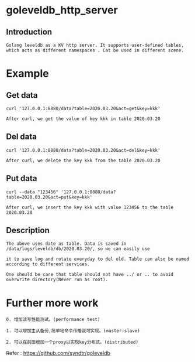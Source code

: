 # goleveldb_http_server



## Introduction

```
Golang leveldb as a KV http server. It supports user-defined tables,
which acts as different namespaces . Cat be used in different scene.
```


# Example



## Get data

```
curl '127.0.0.1:8880/data?table=2020.03.20&act=get&key=kkk'

After curl, we get the value of key kkk in table 2020.03.20
```

## Del data

```
curl '127.0.0.1:8880/data?table=2020.03.20&act=del&key=kkk'

After curl, we delete the key kkk from the table 2020.03.20
```

## Put data

```
curl --data "123456" '127.0.0.1:8880/data?table=2020.03.20&act=put&key=kkk'

After curl, we insert the key kkk with value 123456 to the table 2020.03.20
```



## Description

```
The above uses date as table. Data is saved in /data/logs/leveldb/db/2020.03.20/, so we can easily use

it to save log and rotate everyday to del old. Table can also be named according to different services. 

One should be care that table should not have ../ or .. to avoid overwrite directory(Never run as root).
```



# Further more work

```
0. 增加读写性能测试。(performance test)

1. 可以增加主从备份,简单地命令传播就可实现。(master-slave)

2. 可以在前面增加一个proxy以实现key分布式。(distributed)
```


Refer : https://github.com/syndtr/goleveldb
